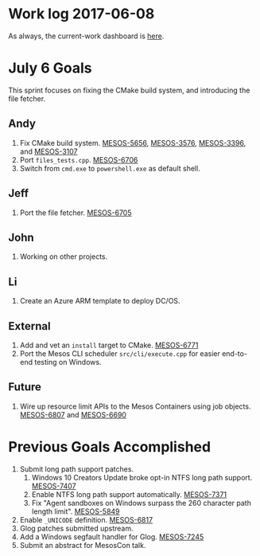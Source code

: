 # Work log 2017-06-08

As always, the current-work dashboard is [here](https://issues.apache.org/jira/secure/Dashboard.jspa?selectPageId=12327654#).

# July 6 Goals

This sprint focuses on fixing the CMake build system, and introducing the file fetcher.

## Andy
1. Fix CMake build system. [MESOS-5656](https://issues.apache.org/jira/browse/MESOS-5656), [MESOS-3576](https://issues.apache.org/jira/browse/MESOS-3576), [MESOS-3396](https://issues.apache.org/jira/browse/MESOS-3396), and [MESOS-3107](https://issues.apache.org/jira/browse/MESOS-3107)
1. Port `files_tests.cpp`. [MESOS-6706](https://issues.apache.org/jira/browse/MESOS-6706)
1. Switch from `cmd.exe` to `powershell.exe` as default shell.

## Jeff
1. Port the file fetcher. [MESOS-6705](https://issues.apache.org/jira/browse/MESOS-6705)

## John
1. Working on other projects.

## Li
1. Create an Azure ARM template to deploy DC/OS.

## External
1. Add and vet an `install` target to CMake. [MESOS-6771](https://issues.apache.org/jira/browse/MESOS-6771)
1. Port the Mesos CLI scheduler `src/cli/execute.cpp` for easier end-to-end testing on Windows.

## Future
1. Wire up resource limit APIs to the Mesos Containers using job objects. [MESOS-6807](https://issues.apache.org/jira/browse/MESOS-6807) and [MESOS-6690](https://issues.apache.org/jira/browse/MESOS-6690)

# Previous Goals Accomplished

1. Submit long path support patches.
    1. Windows 10 Creators Update broke opt-in NTFS long path support. [MESOS-7407](https://issues.apache.org/jira/browse/MESOS-7407)
    1. Enable NTFS long path support automatically. [MESOS-7371](https://issues.apache.org/jira/browse/MESOS-7371)
    1. Fix "Agent sandboxes on Windows surpass the 260 character path length limit". [MESOS-5849](https://issues.apache.org/jira/browse/MESOS-5849)
1. Enable `_UNICODE` definition. [MESOS-6817](https://issues.apache.org/jira/browse/MESOS-6817)
1. Glog patches submitted upstream.
1. Add a Windows segfault handler for Glog. [MESOS-7245](https://issues.apache.org/jira/browse/MESOS-7245)
1. Submit an abstract for MesosCon talk.
